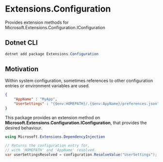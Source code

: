 # Extensions.Configuration

Provides extension methods for Microsoft.Extensions.Configuration.IConfiguration

## Dotnet CLI

```powershell
dotnet add package Extensions.Configuration
```

## Motivation

Within system configuration, sometimes references to other configuration entries or environment variables are used.

```json
{
    "AppName" : "MyApp",
    "UserSettings" : "{$env:HOMEPATH}/.{$env:AppName}/preferences.json"
}
```

This package provides an extension method on **Microsoft.Extensions.Configuration.IConfiguration**, that provides the desired behaviour.

```csharp
using Microsoft.Extensions.DependencyInjection

// Returns the configuration entry for,
// with 'HOMEPATH' and 'AppName' resolved.
var userSettingsResolved = configuration.ResolveValue("UserSettings");
```
